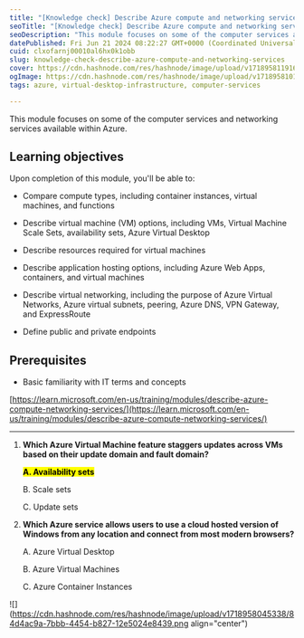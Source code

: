 ```yaml
---
title: "[Knowledge check] Describe Azure compute and networking services"
seoTitle: "[Knowledge check] Describe Azure compute and networking services"
seoDescription: "This module focuses on some of the computer services and networking services available within Azure."
datePublished: Fri Jun 21 2024 08:22:27 GMT+0000 (Coordinated Universal Time)
cuid: clxofarnj00010al6hx0k1obb
slug: knowledge-check-describe-azure-compute-and-networking-services
cover: https://cdn.hashnode.com/res/hashnode/image/upload/v1718958119167/1c4c70ea-4b07-4cf5-880d-8a11975a3bfd.png
ogImage: https://cdn.hashnode.com/res/hashnode/image/upload/v1718958101277/5983c615-e73c-448e-a60e-01e261ee7994.png
tags: azure, virtual-desktop-infrastructure, computer-services

---
```


This module focuses on some of the computer services and networking services available within Azure.

## **Learning objectives**

Upon completion of this module, you'll be able to:

* Compare compute types, including container instances, virtual machines, and functions
    
* Describe virtual machine (VM) options, including VMs, Virtual Machine Scale Sets, availability sets, Azure Virtual Desktop
    
* Describe resources required for virtual machines
    
* Describe application hosting options, including Azure Web Apps, containers, and virtual machines
    
* Describe virtual networking, including the purpose of Azure Virtual Networks, Azure virtual subnets, peering, Azure DNS, VPN Gateway, and ExpressRoute
    
* Define public and private endpoints
    

## **Prerequisites**

* Basic familiarity with IT terms and concepts
    

[https://learn.microsoft.com/en-us/training/modules/describe-azure-compute-networking-services/](https://learn.microsoft.com/en-us/training/modules/describe-azure-compute-networking-services/)

---

1. **Which Azure Virtual Machine feature staggers updates across VMs based on their update domain and fault domain?**
    
    **<mark>A. Availability sets</mark>**
    
    B. Scale sets
    
    C. Update sets
    
2. **Which Azure service allows users to use a cloud hosted version of Windows from any location and connect from most modern browsers?**
    
    A. Azure Virtual Desktop
    
    B. Azure Virtual Machines
    
    C. Azure Container Instances
    

![](https://cdn.hashnode.com/res/hashnode/image/upload/v1718958045338/84d4ac9a-7bbb-4454-b827-12e5024e8439.png align="center")